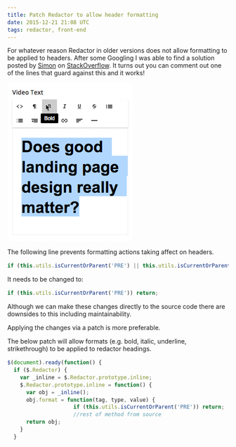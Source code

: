 ```yaml
---
title: Patch Redactor to allow header formatting
date: 2015-12-21 21:08 UTC
tags: redactor, front-end
---
```


For whatever reason Redactor in older versions does not allow formatting to be
applied to headers. After some Googling I was able to find a solution posted by
[Simon](https://stackoverflow.com/users/130526/simon) on
[StackOverflow](https://stackoverflow.com/questions/32088397/can-i-customise-the-header-tagsh1-h2-h3-in-redactor-editor).
It turns out you can comment out one of the lines that guard against this and
it works!

<img src="assets/img/redactor_heading_patch.png">

The following line prevents formatting actions taking affect on headers.

```javascript
if (this.utils.isCurrentOrParent('PRE') || this.utils.isCurrentOrParentHeader()) return;
```

It needs to be changed to:

```javascript
if (this.utils.isCurrentOrParent('PRE')) return;
```

Although we can make these changes directly to the source code there are
downsides to this including maintainability.

Applying the changes via a patch is more preferable.

The below patch will allow formats (e.g. bold, italic, underline,
strikethrough) to be applied to redactor headings.

```javascript
$(document).ready(function() {
  if ($.Redactor) {
    var _inline = $.Redactor.prototype.inline;
    $.Redactor.prototype.inline = function() {
      var obj = _inline();
      obj.format = function(tag, type, value) {
                     if (this.utils.isCurrentOrParent('PRE')) return;
                     //rest of method from source
      return obj;
    }
  }
```
